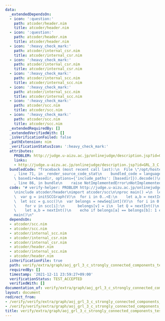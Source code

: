 ```yaml
---
data:
  _extendedDependsOn:
  - icon: ':question:'
    path: atcoder/header.nim
    title: atcoder/header.nim
  - icon: ':question:'
    path: atcoder/header.nim
    title: atcoder/header.nim
  - icon: ':heavy_check_mark:'
    path: atcoder/internal_csr.nim
    title: atcoder/internal_csr.nim
  - icon: ':heavy_check_mark:'
    path: atcoder/internal_csr.nim
    title: atcoder/internal_csr.nim
  - icon: ':heavy_check_mark:'
    path: atcoder/internal_scc.nim
    title: atcoder/internal_scc.nim
  - icon: ':heavy_check_mark:'
    path: atcoder/internal_scc.nim
    title: atcoder/internal_scc.nim
  - icon: ':heavy_check_mark:'
    path: atcoder/scc.nim
    title: atcoder/scc.nim
  - icon: ':heavy_check_mark:'
    path: atcoder/scc.nim
    title: atcoder/scc.nim
  _extendedRequiredBy: []
  _extendedVerifiedWith: []
  _isVerificationFailed: false
  _pathExtension: nim
  _verificationStatusIcon: ':heavy_check_mark:'
  attributes:
    PROBLEM: http://judge.u-aizu.ac.jp/onlinejudge/description.jsp?id=GRL_3_C
    links:
    - http://judge.u-aizu.ac.jp/onlinejudge/description.jsp?id=GRL_3_C
  bundledCode: "Traceback (most recent call last):\n  File \"/opt/hostedtoolcache/Python/3.10.8/x64/lib/python3.10/site-packages/onlinejudge_verify/documentation/build.py\"\
    , line 71, in _render_source_code_stat\n    bundled_code = language.bundle(stat.path,\
    \ basedir=basedir, options={'include_paths': [basedir]}).decode()\n  File \"/opt/hostedtoolcache/Python/3.10.8/x64/lib/python3.10/site-packages/onlinejudge_verify/languages/nim.py\"\
    , line 86, in bundle\n    raise NotImplementedError\nNotImplementedError\n"
  code: "# verify-helper: PROBLEM http://judge.u-aizu.ac.jp/onlinejudge/description.jsp?id=GRL_3_C\n\
    \ninclude atcoder/header\nimport atcoder/scc\n\nproc main() =\n  let V, E = nextInt()\n\
    \  var g = initSCCGraph(V)\n  for i in 0..<E:\n    let a,b = nextInt()\n    g.addEdge(a,b)\n\
    \  let scc = g.scc()\n  var belongs = newSeq[int](V)\n  for i in 0..<scc.len:\n\
    \    for v in scc[i]:\n      belongs[v] = i\n  let Q = nextInt()\n  for i in 0..<Q:\n\
    \    let a,b = nextInt()\n    echo if belongs[a] == belongs[b]: 1 else: 0\n\n\
    main()\n"
  dependsOn:
  - atcoder/scc.nim
  - atcoder/scc.nim
  - atcoder/internal_scc.nim
  - atcoder/internal_csr.nim
  - atcoder/internal_csr.nim
  - atcoder/header.nim
  - atcoder/internal_scc.nim
  - atcoder/header.nim
  isVerificationFile: true
  path: verify/extra/graph/aoj_grl_3_c_strongly_connected_components_test.nim
  requiredBy: []
  timestamp: '2021-12-11 23:59:27+09:00'
  verificationStatus: TEST_ACCEPTED
  verifiedWith: []
documentation_of: verify/extra/graph/aoj_grl_3_c_strongly_connected_components_test.nim
layout: document
redirect_from:
- /verify/verify/extra/graph/aoj_grl_3_c_strongly_connected_components_test.nim
- /verify/verify/extra/graph/aoj_grl_3_c_strongly_connected_components_test.nim.html
title: verify/extra/graph/aoj_grl_3_c_strongly_connected_components_test.nim
---
```

